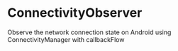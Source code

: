 # ConnectivityObserver

Observe the network connection state on Android using ConnectivityManager with callbackFlow
